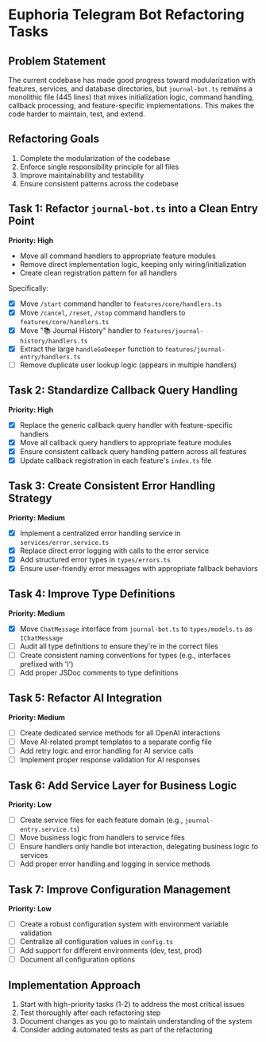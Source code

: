 # Euphoria Telegram Bot Refactoring Tasks

## Problem Statement
The current codebase has made good progress toward modularization with features, services, and database directories, but `journal-bot.ts` remains a monolithic file (445 lines) that mixes initialization logic, command handling, callback processing, and feature-specific implementations. This makes the code harder to maintain, test, and extend.

## Refactoring Goals
1. Complete the modularization of the codebase
2. Enforce single responsibility principle for all files
3. Improve maintainability and testability
4. Ensure consistent patterns across the codebase

## Task 1: Refactor `journal-bot.ts` into a Clean Entry Point
**Priority: High**
- Move all command handlers to appropriate feature modules
- Remove direct implementation logic, keeping only wiring/initialization
- Create clean registration pattern for all handlers

Specifically:
- [x] Move `/start` command handler to `features/core/handlers.ts`
- [x] Move `/cancel`, `/reset`, `/stop` command handlers to `features/core/handlers.ts`
- [x] Move "📚 Journal History" handler to `features/journal-history/handlers.ts`
- [x] Extract the large `handleGoDeeper` function to `features/journal-entry/handlers.ts`
- [ ] Remove duplicate user lookup logic (appears in multiple handlers)

## Task 2: Standardize Callback Query Handling
**Priority: High**
- [x] Replace the generic callback query handler with feature-specific handlers
- [x] Move all callback query handlers to appropriate feature modules
- [x] Ensure consistent callback query handling pattern across all features
- [x] Update callback registration in each feature's `index.ts` file

## Task 3: Create Consistent Error Handling Strategy
**Priority: Medium**
- [x] Implement a centralized error handling service in `services/error.service.ts`
- [x] Replace direct error logging with calls to the error service
- [x] Add structured error types in `types/errors.ts`
- [x] Ensure user-friendly error messages with appropriate fallback behaviors

## Task 4: Improve Type Definitions
**Priority: Medium**
- [x] Move `ChatMessage` interface from `journal-bot.ts` to `types/models.ts` as `IChatMessage`
- [ ] Audit all type definitions to ensure they're in the correct files
- [ ] Create consistent naming conventions for types (e.g., interfaces prefixed with 'I')
- [ ] Add proper JSDoc comments to type definitions

## Task 5: Refactor AI Integration
**Priority: Medium**
- [ ] Create dedicated service methods for all OpenAI interactions
- [ ] Move AI-related prompt templates to a separate config file
- [ ] Add retry logic and error handling for AI service calls
- [ ] Implement proper response validation for AI responses

## Task 6: Add Service Layer for Business Logic
**Priority: Low**
- [ ] Create service files for each feature domain (e.g., `journal-entry.service.ts`)
- [ ] Move business logic from handlers to service files
- [ ] Ensure handlers only handle bot interaction, delegating business logic to services
- [ ] Add proper error handling and logging in service methods

## Task 7: Improve Configuration Management
**Priority: Low**
- [ ] Create a robust configuration system with environment variable validation
- [ ] Centralize all configuration values in `config.ts`
- [ ] Add support for different environments (dev, test, prod)
- [ ] Document all configuration options

## Implementation Approach
1. Start with high-priority tasks (1-2) to address the most critical issues
2. Test thoroughly after each refactoring step
3. Document changes as you go to maintain understanding of the system
4. Consider adding automated tests as part of the refactoring 